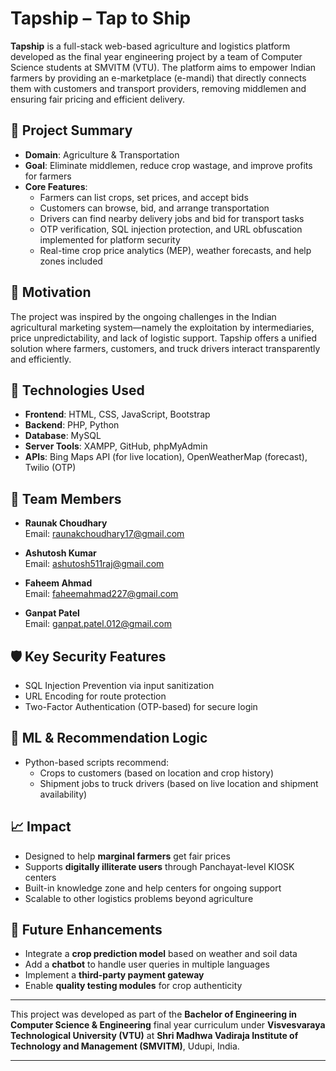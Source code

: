 # Tapship – Tap to Ship

**Tapship** is a full-stack web-based agriculture and logistics platform developed as the final year engineering project by a team of Computer Science students at SMVITM (VTU). The platform aims to empower Indian farmers by providing an e-marketplace (e-mandi) that directly connects them with customers and transport providers, removing middlemen and ensuring fair pricing and efficient delivery.

## 🌾 Project Summary

- **Domain**: Agriculture & Transportation
- **Goal**: Eliminate middlemen, reduce crop wastage, and improve profits for farmers
- **Core Features**:
  - Farmers can list crops, set prices, and accept bids
  - Customers can browse, bid, and arrange transportation
  - Drivers can find nearby delivery jobs and bid for transport tasks
  - OTP verification, SQL injection protection, and URL obfuscation implemented for platform security
  - Real-time crop price analytics (MEP), weather forecasts, and help zones included

## 🧠 Motivation

The project was inspired by the ongoing challenges in the Indian agricultural marketing system—namely the exploitation by intermediaries, price unpredictability, and lack of logistic support. Tapship offers a unified solution where farmers, customers, and truck drivers interact transparently and efficiently.

## 🔧 Technologies Used

- **Frontend**: HTML, CSS, JavaScript, Bootstrap
- **Backend**: PHP, Python
- **Database**: MySQL
- **Server Tools**: XAMPP, GitHub, phpMyAdmin
- **APIs**: Bing Maps API (for live location), OpenWeatherMap (forecast), Twilio (OTP)

## 👥 Team Members

- **Raunak Choudhary**  
  Email: [raunakchoudhary17@gmail.com](mailto:raunakchoudhary17@gmail.com)

- **Ashutosh Kumar**  
  Email: [ashutosh511raj@gmail.com](mailto:ashutosh511raj@gmail.com)

- **Faheem Ahmad**  
  Email: [faheemahmad227@gmail.com](mailto:faheemahmad227@gmail.com)

- **Ganpat Patel**  
  Email: [ganpat.patel.012@gmail.com](mailto:ganpat.patel.012@gmail.com)

## 🛡️ Key Security Features

- SQL Injection Prevention via input sanitization
- URL Encoding for route protection
- Two-Factor Authentication (OTP-based) for secure login

## 🤖 ML & Recommendation Logic

- Python-based scripts recommend:
  - Crops to customers (based on location and crop history)
  - Shipment jobs to truck drivers (based on live location and shipment availability)

## 📈 Impact

- Designed to help **marginal farmers** get fair prices
- Supports **digitally illiterate users** through Panchayat-level KIOSK centers
- Built-in knowledge zone and help centers for ongoing support
- Scalable to other logistics problems beyond agriculture

## 🚀 Future Enhancements

- Integrate a **crop prediction model** based on weather and soil data
- Add a **chatbot** to handle user queries in multiple languages
- Implement a **third-party payment gateway**
- Enable **quality testing modules** for crop authenticity

---

This project was developed as part of the **Bachelor of Engineering in Computer Science & Engineering** final year curriculum under **Visvesvaraya Technological University (VTU)** at **Shri Madhwa Vadiraja Institute of Technology and Management (SMVITM)**, Udupi, India.

---
